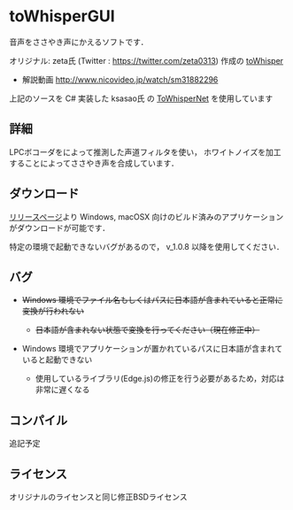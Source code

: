 toWhisperGUI
=========

音声をささやき声にかえるソフトです．

オリジナル: zeta氏 (Twitter : https://twitter.com/zeta0313) 作成の [toWhisper](https://github.com/zeta-chicken/toWhisper)

- 解説動画 http://www.nicovideo.jp/watch/sm31882296

上記のソースを C# 実装した ksasao氏 の [ToWhisperNet](https://github.com/ksasao/toWhisper) を使用しています


## 詳細

LPCボコーダをによって推測した声道フィルタを使い，
ホワイトノイズを加工することによってささやき声を合成しています．

## ダウンロード

[リリースページ](https://github.com/yamachu/toWhisper/releases)より Windows, macOSX 向けのビルド済みのアプリケーションがダウンロードが可能です．

特定の環境で起動できないバグがあるので， v_1.0.8 以降を使用してください．

## バグ

* ~~Windows 環境でファイル名もしくはパスに日本語が含まれていると正常に変換が行われない~~
  * ~~日本語が含まれない状態で変換を行ってください（現在修正中）~~
  
* Windows 環境でアプリケーションが置かれているパスに日本語が含まれていると起動できない
  * 使用しているライブラリ(Edge.js)の修正を行う必要があるため，対応は非常に遅くなる

## コンパイル

追記予定

## ライセンス

オリジナルのライセンスと同じ修正BSDライセンス
